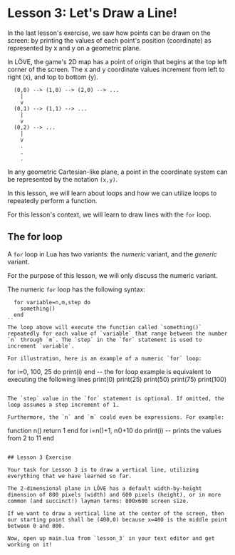 # Lesson 3: Let's Draw a Line!

In the last lesson's exercise, we saw how points can be drawn on the screen: by printing the values of each point's position (coordinate) as represented by x and y on a geometric plane.

In LÖVE, the game's 2D map has a point of origin that begins at the top left corner of the screen. The x and y coordinate values increment from left to right (x), and top to bottom (y).
```
  (0,0) --> (1,0) --> (2,0) --> ...
    |
    v
  (0,1) --> (1,1) --> ...
    |
    v
  (0,2) --> ...
    |
    v
    .
    .
    .
```
In any geometric Cartesian-like plane, a point in the coordinate system can be represented by the notation `(x,y)`.

In this lesson, we will learn about loops and how we can utilize loops to repeatedly perform a function.

For this lesson's context, we will learn to draw lines with the `for` loop.

## The for loop
A `for` loop in Lua has two variants: the *numeric* variant, and the *generic* variant.

For the purpose of this lesson, we will only discuss the numeric variant.

The numeric `for` loop has the following syntax:
```
  for variable=n,m,step do
    something()
  end
``
The loop above will execute the function called `something()` repeatedly for each value of `variable` that range between the number `n` through `m`. The `step` in the `for` statement is used to increment `variable`.

For illustration, here is an example of a numeric `for` loop:
```
  for i=0, 100, 25 do
    print(i)
  end
  -- the for loop example is equivalent to executing the following lines
  print(0)
  print(25)
  print(50)
  print(75)
  print(100)
```

The `step` value in the `for` statement is optional. If omitted, the loop assumes a step increment of 1.

Furthermore, the `n` and `m` could even be expressions. For example:
```
  function n()
    return 1
  end
  for i=n()+1, n()+10 do
    print(i) -- prints the values from 2 to 11
  end
```

## Lesson 3 Exercise

Your task for Lesson 3 is to draw a vertical line, utilizing everything that we have learned so far.

The 2-dimensional plane in LÖVE has a default width-by-height dimension of 800 pixels (width) and 600 pixels (height), or in more common (and succinct!) layman terms: 800x600 screen size.

If we want to draw a vertical line at the center of the screen, then our starting point shall be (400,0) because x=400 is the middle point between 0 and 800.

Now, open up main.lua from `lesson_3` in your text editor and get working on it!
